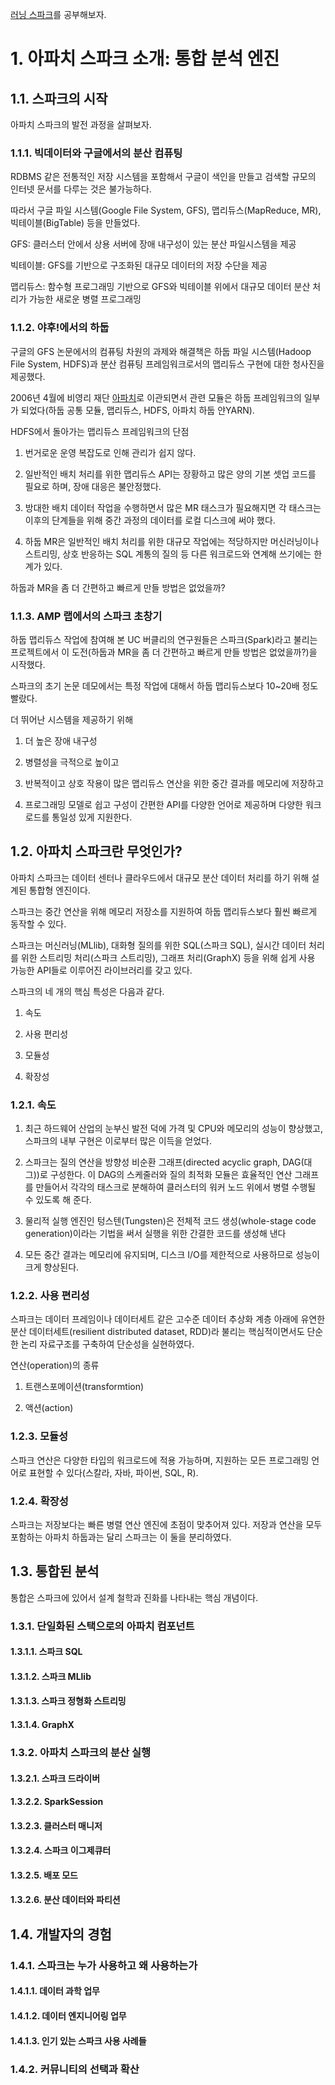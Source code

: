 [러닝 스파크](https://www.coupang.com/vp/products/6610958771?itemId=14990203662&vendorItemId=82213171243&src=1042503&spec=10304982&addtag=400&ctag=6610958771&lptag=10304982I14990203662&itime=20220927144347&pageType=PRODUCT&pageValue=6610958771&wPcid=16642574277241977270490&wRef=&wTime=20220927144347&redirect=landing&gclid=CjwKCAjwm8WZBhBUEiwA178UnBy2k7s9pAWcJ2X2hk0uRIpDbVZDlfL_Dfm5tB-OYZDkqJFYQ-JhMhoCyMcQAvD_BwE&campaignid=12207438463&adgroupid=115720946583&isAddedCart=)를 공부해보자.


# 1. 아파치 스파크 소개: 통합 분석 엔진

## 1.1. 스파크의 시작

아파치 스파크의 발전 과정을 살펴보자.

### 1.1.1. 빅데이터와 구글에서의 분산 컴퓨팅

RDBMS 같은 전통적인 저장 시스템을 포함해서 구글이 색인을 만들고 검색할 규모의 인터넷 문서를 다루는 것은 불가능하다.

따라서 구글 파일 시스템(Google File System, GFS), 맵리듀스(MapReduce, MR), 빅테이블(BigTable) 등을 만들었다.

GFS: 클러스터 안에서 상용 서버에 장애 내구성이 있는 분산 파일시스템을 제공

빅테이블: GFS를 기반으로 구조화된 대규모 데이터의 저장 수단을 제공

맵리듀스: 함수형 프로그래밍 기반으로 GFS와 빅테이블 위에서 대규모 데이터 분산 처리가 가능한 새로운 병렬 프로그래밍

### 1.1.2. 야후!에서의 하둡

구글의 GFS 논문에서의 컴퓨팅 차원의 과제와 해결책은 하둡 파일 시스템(Hadoop File System, HDFS)과 분산 컴퓨팅 프레임워크로서의 맵리듀스 구현에 대한 청사진을 제공했다.

2006년 4월에 비영리 재단 [아파치](https://www.apache.org/)로 이관되면서 관련 모듈은 하둡 프레임워크의 일부가 되었다(하둡 공통 모듈, 맵리듀스, HDFS, 아파치 하둡 얀YARN).

HDFS에서 돌아가는 맵리듀스 프레임워크의 단점

1. 번거로운 운영 복잡도로 인해 관리가 쉽지 않다.

2. 일반적인 배치 처리를 위한 맵리듀스 API는 장황하고 많은 양의 기본 셋업 코드를 필요로 하며, 장애 대응은 불안정했다.

3. 방대한 배치 데이터 작업을 수행하면서 많은 MR 태스크가 필요해지면 각 태스크는 이후의 단계들을 위해 중간 과정의 데이터를 로컬 디스크에 써야 했다.

4. 하둡 MR은 일반적인 배치 처리를 위한 대규모 작업에는 적당하지만 머신러닝이나 스트리밍, 상호 반응하는 SQL 계통의 질의 등 다른 워크로드와 연계해 쓰기에는 한계가 있다.

하둡과 MR을 좀 더 간편하고 빠르게 만들 방법은 없었을까?

### 1.1.3. AMP 랩에서의 스파크 초창기

하둡 맵리듀스 작업에 참여해 본 UC 버클리의 연구원들은 스파크(Spark)라고 불리는 프로젝트에서 이 도전(하둡과 MR을 좀 더 간편하고 빠르게 만들 방법은 없었을까?)을 시작했다.

스파크의 초기 논문 데모에서는 특정 작업에 대해서 하둡 맵리듀스보다 10~20배 정도 빨랐다.

더 뛰어난 시스템을 제공하기 위해

1. 더 높은 장애 내구성

2. 병렬성을 극적으로 높이고

3. 반복적이고 상호 작용이 많은 맵리듀스 연산을 위한 중간 결과를 메모리에 저장하고

4. 프로그래밍 모델로 쉽고 구성이 간편한 API를 다양한 언어로 제공하며 다양한 워크로드를 통일성 있게 지원한다.

## 1.2. 아파치 스파크란 무엇인가?

아파치 스파크는 데이터 센터나 클라우드에서 대규모 분산 데이터 처리를 하기 위해 설계된 통합형 엔진이다.

스파크는 중간 연산을 위해 메모리 저장소를 지원하여 하둡 맵리듀스보다 훨씬 빠르게 동작할 수 있다.

스파크는 머신러닝(MLlib), 대화형 질의를 위한 SQL(스파크 SQL), 실시간 데이터 처리를 위한 스트리밍 처리(스파크 스트리밍), 그래프 처리(GraphX) 등을 위해 쉽게 사용 가능한 API들로 이루어진 라이브러리를 갖고 있다.

스파크의 네 개의 핵심 특성은 다음과 같다.

1. 속도

2. 사용 편리성

3. 모듈성

4. 확장성

### 1.2.1. 속도

1. 최근 하드웨어 산업의 눈부신 발전 덕에 가격 및 CPU와 메모리의 성능이 향상했고, 스파크의 내부 구현은 이로부터 많은 이득을 얻었다.

2. 스파크는 질의 연산을 방향성 비순환 그래프(directed acyclic graph, DAG(대그))로 구성한다. 이 DAG의 스케줄러와 질의 최적화 모듈은 효율적인 연산 그래프를 만들어서 각각의 태스크로 분해하여 클러스터의 워커 노드 위에서 병렬 수행될 수 있도록 해 준다.

3. 물리적 실행 엔진인 텅스텐(Tungsten)은 전체적 코드 생성(whole-stage code generation)이라는 기법을 써서 실행을 위한 간결한 코드를 생성해 낸다

4. 모든 중간 결과는 메모리에 유지되며, 디스크 I/O를 제한적으로 사용하므로 성능이 크게 향상된다.

### 1.2.2. 사용 편리성

스파크는 데이터 프레임이나 데이터세트 같은 고수준 데이터 추상화 계층 아래에 유연한 분산 데이터세트(resilient distributed dataset, RDD)라 불리는 핵심적이면서도 단순한 논리 자료구조를 구축하여 단순성을 실현하였다.

연산(operation)의 종류

1. 트랜스포메이션(transformtion)

2. 액션(action)

### 1.2.3. 모듈성

스파크 연산은 다양한 타입의 워크로드에 적용 가능하며, 지원하는 모든 프로그래밍 언어로 표현할 수 있다(스칼라, 자바, 파이썬, SQL, R).

### 1.2.4. 확장성

스파크는 저장보다는 빠른 병렬 연산 엔진에 초점이 맞추어져 있다. 저장과 연산을 모두 포함하는 아파치 하둡과는 달리 스파크는 이 둘을 분리하였다.

## 1.3. 통합된 분석

통합은 스파크에 있어서 설계 철학과 진화를 나타내는 핵심 개념이다.

### 1.3.1. 단일화된 스택으로의 아파치 컴포넌트

#### 1.3.1.1. 스파크 SQL

#### 1.3.1.2. 스파크 MLlib

#### 1.3.1.3. 스파크 정형화 스트리밍

#### 1.3.1.4. GraphX

### 1.3.2. 아파치 스파크의 분산 실행

#### 1.3.2.1. 스파크 드라이버

#### 1.3.2.2. SparkSession

#### 1.3.2.3. 클러스터 매니저

#### 1.3.2.4. 스파크 이그제큐터

#### 1.3.2.5. 배포 모드

#### 1.3.2.6. 분산 데이터와 파티션

## 1.4. 개발자의 경험

### 1.4.1. 스파크는 누가 사용하고 왜 사용하는가

#### 1.4.1.1. 데이터 과학 업무

#### 1.4.1.2. 데이터 엔지니어링 업무

#### 1.4.1.3. 인기 있는 스파크 사용 사례들

### 1.4.2. 커뮤니티의 선택과 확산

